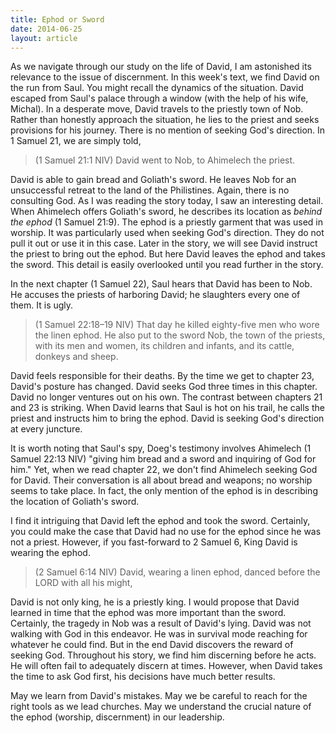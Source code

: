 ```yaml
---
title: Ephod or Sword
date: 2014-06-25
layout: article
---
```

 
As we navigate through our study on the life of David, I am astonished its relevance to the issue of discernment. In this week's text, we find David on the run from Saul. You might recall the dynamics of the situation. David escaped from Saul's palace through a window (with the help of his wife, Michal). In a desperate move, David travels to the priestly town of Nob. Rather than honestly approach the situation, he lies to the priest and seeks provisions for his journey. There is no mention of seeking God's direction. In 1 Samuel 21, we are simply told,

>(1 Samuel 21:1 NIV) David went to Nob, to Ahimelech the priest.

David is able to gain bread and Goliath's sword. He leaves Nob for an unsuccessful retreat to the land of the Philistines. Again, there is no consulting God. As I was reading the story today, I saw an interesting detail. When Ahimelech offers Goliath's sword, he describes its location as *behind the ephod* (1 Samuel 21:9). The ephod is a priestly garment that was used in worship. It was particularly used when seeking God's direction. They do not pull it out or use it in this case. Later in the story, we will see David instruct the priest to bring out the ephod. But here David leaves the ephod and takes the sword. This detail is easily overlooked until you read further in the story.

In the next chapter (1 Samuel 22), Saul hears that David has been to Nob. He accuses the priests of harboring David; he slaughters every one of them. It is ugly.

>(1 Samuel 22:18–19 NIV) That day he killed eighty-five men who wore the linen ephod. He also put to the sword Nob, the town of the priests, with its men and women, its children and infants, and its cattle, donkeys and sheep. 

David feels responsible for their deaths. By the time we get to chapter 23, David's posture has changed. David seeks God three times in this chapter. David no longer ventures out on his own. The contrast between chapters 21 and 23 is striking. When David learns that Saul is hot on his trail, he calls the priest and instructs him to bring the ephod. David is seeking God's direction at every juncture.

It is worth noting that Saul's spy, Doeg's testimony involves Ahimelech (1 Samuel 22:13 NIV) "giving him bread and a sword and inquiring of God for him." Yet, when we read chapter 22, we don't find Ahimelech seeking God for David. Their conversation is all about bread and weapons; no worship seems to take place. In fact, the only mention of the ephod is in describing the location of Goliath's sword. 

I find it intriguing that David left the ephod and took the sword. Certainly, you could make the case that David had no use for the ephod since he was not a priest. However, if you fast-forward to 2 Samuel 6, King David is wearing the ephod.

>(2 Samuel 6:14 NIV) David, wearing a linen ephod, danced before the LORD with all his might, 

David is not only king, he is a priestly king. I would propose that David learned in time that the ephod was more important than the sword. Certainly, the tragedy in Nob was a result of David's lying. David was not walking with God in this endeavor. He was in survival mode reaching for whatever he could find. But in the end David discovers the reward of seeking God. Throughout his story, we find him discerning before he acts. He will often fail to adequately discern at times. However, when David takes the time to ask God first, his decisions have much better results.

May we learn from David's mistakes. May we be careful to reach for the right tools as we lead churches. May we understand the crucial nature of the ephod (worship, discernment) in our leadership.
